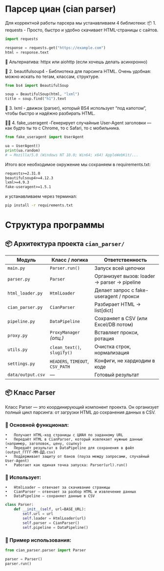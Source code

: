 #                       Парсер циан (cian parser)


Для корректной работы парсера мы устанавливаем 4 библиотеки:
📦 1. requests - Просто, быстро и удобно скачивает HTML-страницы с сайтов.
```python
import requests

response = requests.get("https://example.com")
html = response.text
```
🔧 Альтернатива: httpx или aiohttp (если хочешь делать асинхронно)

🍜 2. beautifulsoup4 - Библиотека для парсинга HTML. Очень удобная: можно искать по тегам, классам, структуре.
```Python
from bs4 import BeautifulSoup

soup = BeautifulSoup(html, "lxml")
title = soup.find("h1").text
```

🧠 3. lxml - движок (parser), который BS4 использует “под капотом”, чтобы быстро и надёжно разбирать HTML.

🕵️‍♂️ 4. fake_useragent -Генерирует случайные User-Agent заголовки — как будто ты то с Chrome, то с Safari, то с мобильника.
```python
from fake_useragent import UserAgent

ua = UserAgent()
print(ua.random)
# → Mozilla/5.0 (Windows NT 10.0; Win64; x64) AppleWebKit/...
```

Итого все необходимое окружение мы сохраняем в requirements.txt:
```txt
requests>=2.31.0
beautifulsoup4>=4.12.3
lxml>=4.9.3
fake-useragent>=1.5.1
```
и устанавливаем через терминал:
```bash
pip install -r requirements.txt
```

#                                  Структура программы

## 📦 Архитектура проекта `cian_parser/` 

| Модуль            | Класс / логика                | Ответственность                          |
|------------------|-------------------------------|-------------------------------------------|
| `main.py`         | `Parser.run()`                | Запуск всей цепочки                      |
| `parser.py`       | `Parser`                      | Организует вызов: loader → parser → pipeline |
| `html_loader.py`  | `HtmlLoader`                  | Делает запрос с fake-useragent / прокси  |
| `cian_parser.py`  | `CianParser`                  | Разбирает HTML → list[dict]              |
| `pipeline.py`     | `DataPipeline`                | Сохраняет в CSV (или Excel/DB потом)     |
| `proxy.py`        | `ProxyManager` *(опц.)*       | Вставляет прокси, ротация                |
| `utils.py`        | `clean_text()`, `slugify()`   | Очистка строк, нормализация              |
| `settings.py`     | `HEADERS`, `TIMEOUT`, `CSV_PATH` | Конфиги, не хардкодим в коде          |
| `data/output.csv` | —                             | Готовый результат                         |

## 📦 Класс Parser

Класс Parser — это координирующий компонент проекта. Он организует полный цикл парсинга: от загрузки HTML до сохранения данных в CSV.

### 🔧 Основной функционал:
	•	Получает HTML-код страницы с ЦИАН по заданному URL
	•	Передаёт HTML в CianParser, который извлекает нужные данные (например, заголовок, цену, ссылку)
	•	Передаёт результат в DataPipeline для сохранения в файл (output_ГГГГ-ММ-ДД.csv)
	•	Поддерживает защиту от банов (пауза между запросами, случайный User-Agent)
	•	Работает как единая точка запуска: Parser(url).run()

### 🧩 Использует:
	•	HtmlLoader — отвечает за скачивание страницы
	•	CianParser — отвечает за разбор HTML и извлечение данных
	•	DataPipeline — сохраняет данные в CSV
```python
class Parser:
    def __init__(self, url=BASE_URL):
        self.url = url
        self.loader = HtmlLoader(url)
        self.parser = CianParser()
        self.pipeline = DataPipeline()
```
### 🚀 Пример использования:
```python
from cian_parser.parser import Parser

parser = Parser()
parser.run()
```